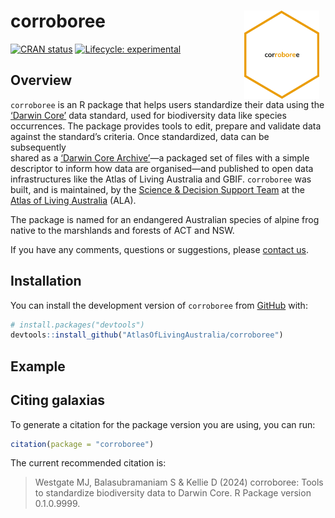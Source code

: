 
<!-- README.md is generated from README.Rmd. Please edit that file -->

# corroboree <img src="man/figures/corroboree-logo.png" align="right" style="margin: 0px 10px 0px 10px;" alt="" width="120"/><br>

<!-- badges: start -->

[![CRAN
status](https://www.r-pkg.org/badges/version/corroboree)](https://CRAN.R-project.org/package=corroboree)
[![Lifecycle:
experimental](https://img.shields.io/badge/lifecycle-experimental-orange.svg)](https://lifecycle.r-lib.org/articles/stages.html#experimental)
<!-- badges: end -->

## Overview

`corroboree` is an R package that helps users standardize their data
using the [‘Darwin Core’](https://dwc.tdwg.org) data standard, used for
biodiversity data like species occurrences. The package provides tools
to edit, prepare and validate data against the standard’s criteria. Once
standardized, data can be subsequently  
shared as a [‘Darwin Core
Archive’](https://ipt.gbif.org/manual/en/ipt/latest/dwca-guide#what-is-darwin-core-archive-dwc-a)—a
packaged set of files with a simple descriptor to inform how data are
organised—and published to open data infrastructures like the Atlas of
Living Australia and GBIF. `corroboree` was built, and is maintained, by
the [Science & Decision Support Team](https://labs.ala.org.au) at the
[Atlas of Living Australia](https://www.ala.org.au) (ALA).

The package is named for an endangered Australian species of alpine frog
native to the marshlands and forests of ACT and NSW.

If you have any comments, questions or suggestions, please [contact
us](mailto:support@ala.org.au).

## Installation

You can install the development version of `corroboree` from
[GitHub](https://github.com/) with:

``` r
# install.packages("devtools")
devtools::install_github("AtlasOfLivingAustralia/corroboree")
```

## Example

## Citing galaxias

To generate a citation for the package version you are using, you can
run:

``` r
citation(package = "corroboree")
```

The current recommended citation is:

> Westgate MJ, Balasubramaniam S & Kellie D (2024) corroboree: Tools to
> standardize biodiversity data to Darwin Core. R Package version
> 0.1.0.9999.
